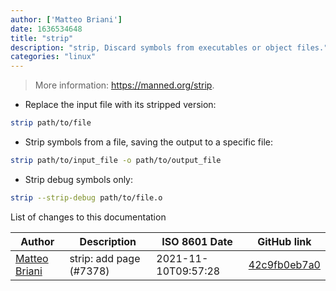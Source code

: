 ```yaml
---
author: ['Matteo Briani']
date: 1636534648
title: "strip"
description: "strip, Discard symbols from executables or object files."
categories: "linux"
---
```

> More information: <https://manned.org/strip>.

- Replace the input file with its stripped version:

```bash
strip path/to/file
```

- Strip symbols from a file, saving the output to a specific file:

```bash
strip path/to/input_file -o path/to/output_file
```

- Strip debug symbols only:

```bash
strip --strip-debug path/to/file.o
```
List of changes to this documentation


Author | Description | ISO 8601 Date | GitHub link
------|-----|-----|-----
[Matteo Briani](mailto:47302999+matteo-briani@users.noreply.github.com) | strip: add page (#7378) | 2021-11-10T09:57:28 | [42c9fb0eb7a0](https://github.com/tldr-pages/tldr/commit/42c9fb0eb7a0e9de7c4d079c942a6d5b3efe3a93)


